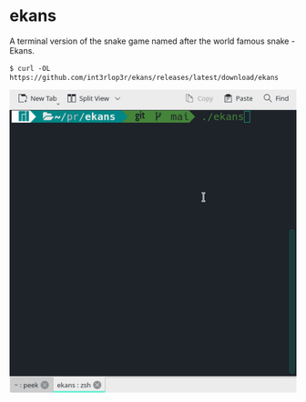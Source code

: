 # ekans

A terminal version of the snake game named after the world famous snake - Ekans.

    $ curl -OL https://github.com/int3rlop3r/ekans/releases/latest/download/ekans

![Demo](https://raw.githubusercontent.com/int3rlop3r/ekans/new_img/ekans.gif)
